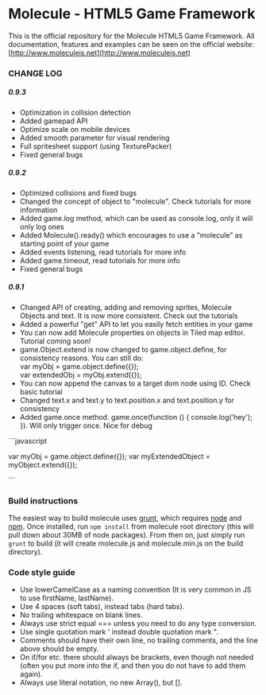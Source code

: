 Molecule - HTML5 Game Framework
===============================

This is the official repository for the Molecule HTML5 Game Framework. All
documentation, features and examples can be seen on the official website:
[http://www.moleculejs.net](http://www.moleculejs.net)

### CHANGE LOG

##### 0.9.3
- Optimization in collision detection
- Added gamepad API
- Optimize scale on mobile devices
- Added smooth parameter for visual rendering
- Full spritesheet support (using TexturePacker)
- Fixed general bugs

##### 0.9.2
- Optimized collisions and fixed bugs
- Changed the concept of object to "molecule". Check tutorials for more information
- Added game.log method, which can be used as console.log, only it will only log ones
- Added Molecule().ready() which encourages to use a "molecule" as starting point of your game
- Added events listening, read tutorials for more info
- Added game.timeout, read tutorials for more info
- Fixed general bugs

##### 0.9.1
- Changed API of creating, adding and removing sprites, Molecule Objects and text. It is now more consistent. Check out the tutorials
- Added a powerful "get" API to let you easily fetch entities in your game
- You can now add Molecule properties on objects in Tiled map editor. Tutorial coming soon!
- game.Object.extend is now changed to game.object.define, for consistency reasons. You can still do:<br> var myObj = game.object.define({});<br> var extendedObj = myObj.extend({});
- You can now append the canvas to a target dom node using ID. Check basic tutorial
- Changed text.x and text.y to text.position.x and text.position.y for consistency
- Added game.once method. game.once(function () { console.log('hey'); }). Will only trigger once. Nice for debug

´´´javascript

var myObj = game.object.define({});
var myExtendedObject = myObject.extend({});

´´´

### Build instructions

The easiest way to build molecule uses [grunt](http://gruntjs.com/), which requires [node](http://www.nodejs.org/) and [npm](https://npmjs.org/). Once installed, run ```npm install``` from molecule root directory (this will pull down about 30MB of node packages). From then on, just simply run ```grunt``` to build (it will create molecule.js and molecule.min.js on the build directory).

### Code style guide

- Use lowerCamelCase as a naming convention (It is very common in JS to use firstName, lastName).
- Use 4 spaces (soft tabs), instead tabs (hard tabs).
- No trailing whitespace on blank lines.
- Always use strict equal === unless you need to do any type conversion.
- Use single quotation mark ' instead double quotation mark ".
- Comments should have their own line, no trailing comments, and the line above should be empty.
- On if/for etc. there should always be brackets, even though not needed (often you put more into the if, and then you do not have to add them again).
- Always use literal notation, no new Array(), but [].
